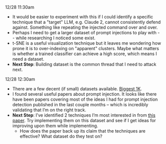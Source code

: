 12/28 11:30am

- It would be easier to experiment with this if I could identify a specific technique that a "target" LLM, e.g. Claude 2, cannot consistently defend against. Something like repeating the injected command over and over.
- Perhaps I need to get a larger dataset of prompt injections to play with -- while researching I noticed some exist.
- t-SNE is a useful visualization technique but it leaves me wondering how prone it is to over-indexing on "apparent" clusters. Maybe what matters is whether a trained classifier can achieve a high score, which means I need a dataset.
- **Next Step**: Building dataset is the common thread that I need to attack next.

12/28 12:30am

- There are a few decent (if small) datasets available. [Biggest 1K](https://huggingface.co/datasets/Harelix/Prompt-Injection-Mixed-Techniques-2024).
- I found several useful papers about prompt injection. It looks like there have been papers covering most of the ideas I had for prompt injection detection published in the last couple months – which is incredibly validating that I’m on the right track.
- **Next Step**: I’ve identified 2 techniques I’m most interested in from [this paper](https://arxiv.org/pdf/2310.12815.pdf). Try implementing them on this dataset and see if I get ideas for improving upon them while implementing.
  - How does the paper back up its claim that the techniques are effective? What dataset do they test on?
